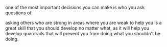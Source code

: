 one of the most important decisions you can make
is who you ask questions of.

asking others who are strong in areas
where you are weak to help you 
is a great skill that you should develop no matter what,
as it will help you develop guardrails that will
prevent you from doing what you shouldn't be doing.